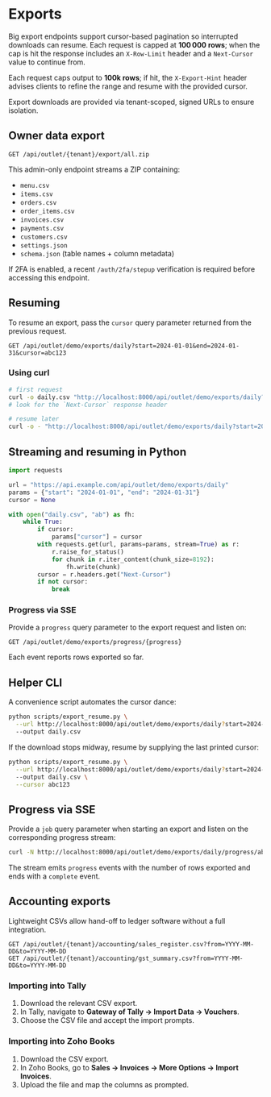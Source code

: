 # Exports

Big export endpoints support cursor-based pagination so interrupted downloads can resume.
Each request is capped at **100 000 rows**; when the cap is hit the response includes an
`X-Row-Limit` header and a `Next-Cursor` value to continue from.

Each request caps output to **100k rows**; if hit, the `X-Export-Hint` header advises clients to refine the range and resume with the provided cursor.

Export downloads are provided via tenant-scoped, signed URLs to ensure isolation.

## Owner data export

```
GET /api/outlet/{tenant}/export/all.zip
```

This admin-only endpoint streams a ZIP containing:

- `menu.csv`
- `items.csv`
- `orders.csv`
- `order_items.csv`
- `invoices.csv`
- `payments.csv`
- `customers.csv`
- `settings.json`
- `schema.json` (table names + column metadata)

If 2FA is enabled, a recent `/auth/2fa/stepup` verification is required before accessing this endpoint.

## Resuming

To resume an export, pass the `cursor` query parameter returned from the previous request.

```
GET /api/outlet/demo/exports/daily?start=2024-01-01&end=2024-01-31&cursor=abc123
```

### Using curl

```bash
# first request
curl -o daily.csv "http://localhost:8000/api/outlet/demo/exports/daily?start=2024-01-01&end=2024-01-31"
# look for the `Next-Cursor` response header

# resume later
curl -o - "http://localhost:8000/api/outlet/demo/exports/daily?start=2024-01-01&end=2024-01-31&cursor=abc123" >> daily.csv
```

## Streaming and resuming in Python

```python
import requests

url = "https://api.example.com/api/outlet/demo/exports/daily"
params = {"start": "2024-01-01", "end": "2024-01-31"}
cursor = None

with open("daily.csv", "ab") as fh:
    while True:
        if cursor:
            params["cursor"] = cursor
        with requests.get(url, params=params, stream=True) as r:
            r.raise_for_status()
            for chunk in r.iter_content(chunk_size=8192):
                fh.write(chunk)
        cursor = r.headers.get("Next-Cursor")
        if not cursor:
            break
```

### Progress via SSE

Provide a `progress` query parameter to the export request and listen on:

```
GET /api/outlet/demo/exports/progress/{progress}
```

Each event reports rows exported so far.

## Helper CLI

A convenience script automates the cursor dance:

```bash
python scripts/export_resume.py \
  --url http://localhost:8000/api/outlet/demo/exports/daily?start=2024-01-01&end=2024-01-31 \
  --output daily.csv
```

If the download stops midway, resume by supplying the last printed cursor:

```bash
python scripts/export_resume.py \
  --url http://localhost:8000/api/outlet/demo/exports/daily?start=2024-01-01&end=2024-01-31 \
  --output daily.csv \
  --cursor abc123
```

## Progress via SSE

Provide a `job` query parameter when starting an export and listen on the
corresponding progress stream:

```bash
curl -N http://localhost:8000/api/outlet/demo/exports/daily/progress/abc
```

The stream emits `progress` events with the number of rows exported and ends
with a `complete` event.
## Accounting exports

Lightweight CSVs allow hand-off to ledger software without a full integration.

```
GET /api/outlet/{tenant}/accounting/sales_register.csv?from=YYYY-MM-DD&to=YYYY-MM-DD
GET /api/outlet/{tenant}/accounting/gst_summary.csv?from=YYYY-MM-DD&to=YYYY-MM-DD
```

### Importing into Tally

1. Download the relevant CSV export.
2. In Tally, navigate to **Gateway of Tally → Import Data → Vouchers**.
3. Choose the CSV file and accept the import prompts.

### Importing into Zoho Books

1. Download the CSV export.
2. In Zoho Books, go to **Sales → Invoices → More Options → Import Invoices**.
3. Upload the file and map the columns as prompted.


